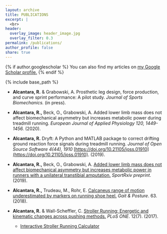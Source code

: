 ```yaml
---
layout: archive
title: PUBLICATIONS
excerpt: |
  <br>
header:
  overlay_image: header_image.jpg
  overlay_filter: 0.3
permalink: /publications/
author_profile: false
share: true
---
```


{% if author.googlescholar %}
  You can also find my articles on <u><a href="{{author.googlescholar}}">my Google Scholar profile</a>.</u>
{% endif %}

{% include base_path %}

<!--- below converts page to collection --->
<!---
{% for post in site.publications reversed %}
  {% include archive-single.html %}
{% endfor %}
--->
* <b>Alcantara, R.</b> & Grabowski, A. Prosthetic leg design, force production, and curve sprint performance: A pilot study. <i>Journal
  of Sports Biomechanics.</i> (in press).

* <b>Alcantara, R.,</b> Beck, O., Grabowski, A. Added lower limb mass does not affect biomechanical asymmetry but increases metabolic
power during treadmill running. <i>European Journal of Applied Physiology 120, 1449-1456.</i> (2020). 

* <b>Alcantara, R.</b> Dryft: A Python and MATLAB package to correct drifting ground reaction
force signals during treadmill running. <i>Journal of Open Source Software 4(44), 1910</i> [https://doi.org/10.21105/joss.01910](https://doi.org/10.21105/joss.01910). (2019).

* <b>Alcantara, R.,</b> Beck, O., Grabowski, A. [Added lower limb mass does not affect
biomechanical asymmetry but increases metabolic power in runners with a unilateral transtibial amputation.](https://osf.io/preprints/sportrxiv/xcus7/) <i>SportRxiv preprint</i>. (2019).

* <b>Alcantara, R.,</b> Trudeau, M., Rohr, E. [Calcaneus range of motion underestimated by markers on running shoe heel.](http://alcantarar.github.io/files/Alcantara_et_al_2018.pdf) <i>Gait & Posture</i>. 63. (2018).

* <b>Alcantara, R.</b> & Wall-Scheffler, C. [Stroller Running: Energetic and kinematic changes across pushing methods.](http://alcantarar.github.io/files/Alcantara_Wall-Scheffler_2017_Stroller_Running.pdf) <i>PLoS ONE</i>. 12(7). (2017).
  * [Interactive Stroller Running Calculator](https://public.tableau.com/views/StrollerRunningCost_1/Stroller_Cost?:embed=y&:display_count=yes&:showTabs=y&:showVizHome=no)
  
  
